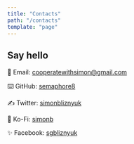 ```yaml
---
title: "Contacts"
path: "/contacts"
template: "page"
---
```


## Say hello

📮 Email: [cooperatewithsimon@gmail.com](mailto:cooperatewithsimon@gmail.com)

⌨️ GitHub: [semaphore8](https://github.com/semaphore8)

✍ Twitter: [simonbliznyuk](https://twitter.com/simonbliznyuk)

🤑 Ko-Fi: [simonb](https://ko-fi.com/simonb)

✨ Facebook: [sgbliznyuk](https://www.facebook.com/sgbliznyuk)
